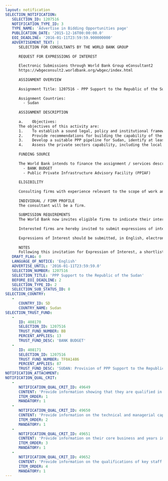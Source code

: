 ```yaml
---
layout: notification
SELECTION_NOTIFICATION: 
   SELECTION_ID: 1207516
   NOTIFICATION_TYPE_ID: 3
   TYPE_NAME: 'Advertise in Bidding Opportunities page'
   PUBLICATION_DATE: '2015-12-16T00:00:00.0'
   EOI_DEADLINE: '2016-01-11T23:59:59.900000000'
   ADVERTISEMENT_TEXT: |
      SELECTION FOR CONSULTANTS BY THE WORLD BANK GROUP
      
      REQUEST FOR EXPRESSIONS OF INTEREST
      
      Electronic Submissions through World Bank Group eConsultant2
      https://wbgeconsult2.worldbank.org/wbgec/index.html
      
      ASSIGNMENT OVERVIEW
      
      Assignment Title: 1207516 - PPP Support to the Republic of the Sudan
      
      Assignment Countries:
        - Sudan
      
      ASSIGNMENT DESCRIPTION
      
      a.	Objectives: 
      The objectives of this activity are:
      1.	To establish a sound legal, policy and institutional framework that can jump-start Sudans PPP program as well as build capacity within relevant sector agencies to develop and implement PPPs.
      2.	Provide recommendations for building the capability of the  PPP Unit that will play an important role in developing PPP policy and strategy for the Government and in project preparation. 
      3.	Develop a suitable PPP pipeline for Sudan, identify at least 3 fast track projects and work with the relevant sector agency to develop at least one PPP project.
      4.	Assess the private sectors capability, including the local commercial banks and project developers, to participate in the delivery of PPP projects with the aim of improving their participation in infrastructure services.
      
      FUNDING SOURCE
      
      The World Bank intends to finance the assignment / services described below under the following trust fund(s):
        - BANK BUDGET
        - Public Private Infrastructure Advisory Facility (PPIAF)
      
      ELIGIBILITY
      
      Consulting firms with experience relevant to the scope of work and the Africa region and the country.  
      
      INDIVIDUAL / FIRM PROFILE
      The consultant will be a firm. 
      
      SUBMISSION REQUIREMENTS
      The World Bank now invites eligible firms to indicate their interest in providing the services.  Interested firms must provide information indicating that they are qualified to perform the services (brochures, description of similar assignments, experience in similar conditions, availability of appropriate skills among staff, etc. for firms; CV and cover letter for individuals).  Please note that the total size of all attachments should be less than 5MB.  Consultants may associate to enhance their qualifications.
      
      Interested firms are hereby invited to submit expressions of interest.
      
      Expressions of Interest should be submitted, in English, electronically through World Bank Group eTendering (https://wbgeconsult2.worldbank.org/wbgec/index.html)
      
      NOTES
      Following this invitation for Expression of Interest, a shortlist of qualified firms will be formally invited to submit proposals.  Shortlisting and selection will be subject to the availability of funding.
   DRAFT_FLAG: 0
   LANGUAGE_OF_NOTICE: 'English'
   ADVERTISE_UNTIL: '2016-01-11T23:59:59.0'
   SELECTION_NUMBER: 1207516
   SELECTION_TITLE: 'PPP Support to the Republic of the Sudan'
   BEFORE_EOI_DEADLINE: 2
   SELECTION_TYPE_ID: 2
   SELECTION_SUB_STATUS_ID: 8
SELECTION_COUNTRY: 
   - 
      COUNTRY_ID: SD
      COUNTRY_NAME: Sudan
SELECTION_TRUST_FUND: 
   - 
      ID: 408170
      SELECTION_ID: 1207516
      TRUST_FUND_NUMBER: BB
      PERCENT_APPLIES: 13
      TRUST_FUND_DESC: 'BANK BUDGET'
   - 
      ID: 408171
      SELECTION_ID: 1207516
      TRUST_FUND_NUMBER: TF0A1486
      PERCENT_APPLIES: 87
      TRUST_FUND_DESC: 'SUDAN: Provision of PPP Support to the Republic of Sudan'
NOTIFICATION_ATTACHMENT: 
NOTIFICATION_QUAL_CRIT: 
   - 
      NOTIFICATION_QUAL_CRIT_ID: 49649
      CONTENT: 'Provide information showing that they are qualified in the field of the assignment.'
      ITEM_ORDER: 1
      MANDATORY: 1
   - 
      NOTIFICATION_QUAL_CRIT_ID: 49650
      CONTENT: 'Provide information on the technical and managerial capabilities of the firm.'
      ITEM_ORDER: 2
      MANDATORY: 1
   - 
      NOTIFICATION_QUAL_CRIT_ID: 49651
      CONTENT: 'Provide information on their core business and years in business.'
      ITEM_ORDER: 3
      MANDATORY: 1
   - 
      NOTIFICATION_QUAL_CRIT_ID: 49652
      CONTENT: 'Provide information on the qualifications of key staff.'
      ITEM_ORDER: 4
      MANDATORY: 1
---
```

